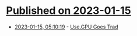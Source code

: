 # [Published on 2023-01-15](index.md)

* [2023-01-15, 05:10:19](https://lobste.rs/s/tnlqk8/use_gpu_goes_trad) - [Use.GPU Goes Trad](https://acko.net/blog/use-gpu-goes-trad/)
